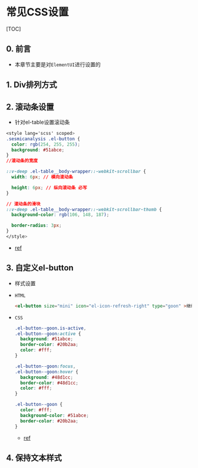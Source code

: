 # 常见CSS设置

[TOC]

## 0. 前言

- 本章节主要是对`ElementUI`进行设置的

## 1. Div排列方式



## 2. 滚动条设置

- 针对el-table设置滚动条

```css
<style lang='scss' scoped>
.sesmicanalysis .el-button {
  color: rgb(254, 255, 255);
  background: #51abce;
}
//滚动条的宽度

::v-deep .el-table__body-wrapper::-webkit-scrollbar {
  width: 6px; // 横向滚动条

  height: 6px; // 纵向滚动条 必写
}

// 滚动条的滑块
::v-deep .el-table__body-wrapper::-webkit-scrollbar-thumb {
  background-color: rgb(106, 148, 187);

  border-radius: 3px;
}
</style>
```



- [ref](http://www.gitblogs.com/blogs/details?id=ca3b7fd0-3a8c-49f5-afd2-1d4e22be1982)



## 3.  自定义el-button

- 样式设置

- `HTML`

  ```html
  <el-button size="mini" icon="el-icon-refresh-right" type="goon" >继续跟进</el-button>
  ```

- `CSS`

  ```css
  .el-button--goon.is-active,
  .el-button--goon:active {
    background: #51abce;
    border-color: #20b2aa;
    color: #fff;
  }
  
  .el-button--goon:focus,
  .el-button--goon:hover {
    background: #48d1cc;
    border-color: #48d1cc;
    color: #fff;
  }
  
  .el-button--goon {
    color: #fff;
    background-color: #51abce;
    border-color: #20b2aa;
  }
  ```

  

  - [ref](https://blog.csdn.net/weixin_44242623/article/details/106851582)



## 4. 保持文本样式


